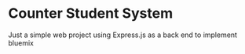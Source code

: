 # Counter Student System

Just a simple web project using Express.js as a back end to implement bluemix
